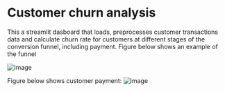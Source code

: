 # Customer churn analysis
This a streamlit dasboard that loads, preprocesses customer transactions data and calculate churn rate for customers at different stages of the conversion funnel, including payment. 
Figure below shows an example of the funnel

![image](https://github.com/juhi2811/customer_churn_analysis/assets/51826271/4d7cfa82-f8df-4b22-b88d-765a3af8141f)

Figure below shows customer payment:
![image](https://github.com/juhi2811/customer_churn_analysis/assets/51826271/606c01cd-5791-4f27-b290-db580ea9a5e2)
